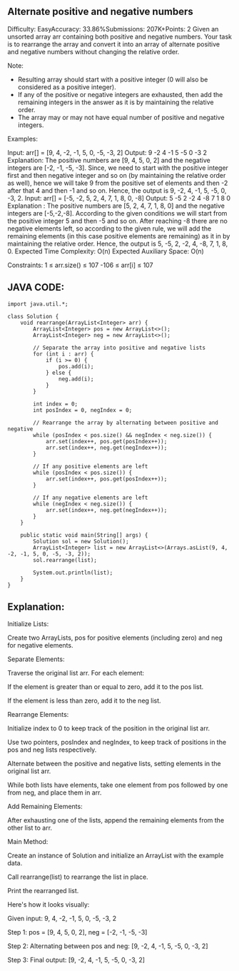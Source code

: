 ## Alternate positive and negative numbers
Difficulty: EasyAccuracy: 33.86%Submissions: 207K+Points: 2
Given an unsorted array arr containing both positive and negative numbers. Your task is to rearrange the array and convert it into an array of alternate positive and negative numbers without changing the relative order.

Note:
- Resulting array should start with a positive integer (0 will also be considered as a positive integer).
- If any of the positive or negative integers are exhausted, then add the remaining integers in the answer as it is by maintaining the relative order.
- The array may or may not have equal number of positive and negative integers.

Examples:

Input: arr[] = [9, 4, -2, -1, 5, 0, -5, -3, 2]
Output: 9 -2 4 -1 5 -5 0 -3 2
Explanation: The positive numbers are [9, 4, 5, 0, 2] and the negative integers are [-2, -1, -5, -3]. Since, we need to start with the positive integer first
and then negative integer and so on (by maintaining the relative order as well), hence we will take 9 from the positive set of elements and then
-2 after that 4 and then -1 and so on.
Hence, the output is 9, -2, 4, -1, 5, -5, 0, -3, 2.
Input: arr[] = [-5, -2, 5, 2, 4, 7, 1, 8, 0, -8]
Output: 5 -5 2 -2 4 -8 7 1 8 0
Explanation : The positive numbers are [5, 2, 4, 7, 1, 8, 0] and the negative integers are [-5,-2,-8]. According to the given conditions we will start
from the positive integer 5 and then -5 and so on. After reaching -8 there are no negative elements left, so according to the given rule, we will
add the remaining elements (in this case positive elements are remaining) as it in by maintaining the relative order.
Hence, the output is 5, -5, 2, -2, 4, -8, 7, 1, 8, 0.
Expected Time Complexity: O(n)
Expected Auxiliary Space: O(n)

Constraints:
1 ≤ arr.size() ≤ 107
-106 ≤ arr[i] ≤ 107

## JAVA CODE:
```
import java.util.*;

class Solution {
    void rearrange(ArrayList<Integer> arr) {
        ArrayList<Integer> pos = new ArrayList<>();
        ArrayList<Integer> neg = new ArrayList<>();
        
        // Separate the array into positive and negative lists
        for (int i : arr) {
            if (i >= 0) {
                pos.add(i);
            } else {
                neg.add(i);
            }
        }
        
        int index = 0;
        int posIndex = 0, negIndex = 0;
        
        // Rearrange the array by alternating between positive and negative
        while (posIndex < pos.size() && negIndex < neg.size()) {
            arr.set(index++, pos.get(posIndex++));
            arr.set(index++, neg.get(negIndex++));
        }
        
        // If any positive elements are left
        while (posIndex < pos.size()) {
            arr.set(index++, pos.get(posIndex++));
        }
        
        // If any negative elements are left
        while (negIndex < neg.size()) {
            arr.set(index++, neg.get(negIndex++));
        }
    }
    
    public static void main(String[] args) {
        Solution sol = new Solution();
        ArrayList<Integer> list = new ArrayList<>(Arrays.asList(9, 4, -2, -1, 5, 0, -5, -3, 2));
        sol.rearrange(list);
        
        System.out.println(list);
    }
}

```

## Explanation:
Initialize Lists:

Create two ArrayLists, pos for positive elements (including zero) and neg for negative elements.

Separate Elements:

Traverse the original list arr. For each element:

If the element is greater than or equal to zero, add it to the pos list.

If the element is less than zero, add it to the neg list.

Rearrange Elements:

Initialize index to 0 to keep track of the position in the original list arr.

Use two pointers, posIndex and negIndex, to keep track of positions in the pos and neg lists respectively.

Alternate between the positive and negative lists, setting elements in the original list arr.

While both lists have elements, take one element from pos followed by one from neg, and place them in arr.

Add Remaining Elements:

After exhausting one of the lists, append the remaining elements from the other list to arr.

Main Method:

Create an instance of Solution and initialize an ArrayList with the example data.

Call rearrange(list) to rearrange the list in place.

Print the rearranged list.

Here's how it looks visually:

Given input: 9, 4, -2, -1, 5, 0, -5, -3, 2

Step 1: pos = [9, 4, 5, 0, 2], neg = [-2, -1, -5, -3]

Step 2: Alternating between pos and neg: [9, -2, 4, -1, 5, -5, 0, -3, 2]

Step 3: Final output: [9, -2, 4, -1, 5, -5, 0, -3, 2]
